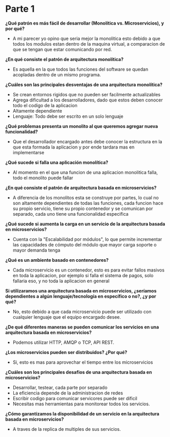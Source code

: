 # Parte 1

**¿Qué patrón es más fácil de desarrollar (Monolítica vs. Microservicios), y por qué?**

- A mi parecer yo opino que seria mejor la monolitica esto debido a que todos los modulos estan dentro de la maquina virtual, a comparacion de que se tengan que estar comunicando por red.

**¿En qué consiste el patrón de arquitectura monolítica?**

- Es aquella en la que todos las funciones del software se quedan acopladas dentro de un mismo programa.

**¿Cuáles son las principales desventajas de una arquitectura monolítica?**

- Se crean entornos rigidos que no pueden ser facilmente actualizables
- Agrega dificultad a los desarrolladores, dado que estos deben conocer todo el codigo de la aplicacion
- Altamente dependiente
- Lenguaje: Todo debe ser escrito en un solo lenguaje

**¿Qué problemas presenta un monolito al que queremos agregar nueva funcionalidad?**

- Que el desarrollador encargado antes debe conocer la estructura en la que esta formada la aplicacion y por ende tardara mas en implementarse

**¿Qué sucede si falla una aplicación monolítica?**

- Al momento en el que una funcion de una aplicacion monolitica falla, todo el monolito puede fallar

**¿En qué consiste el patrón de arquitectura basada en microservicios?**

- A diferencia de los monolitos esta se construye por partes, lo cual no son altamente dependientes de todas las funciones, cada funcion hace su propio servicio, tiene su propio contenedor y se comunican por separado, cada uno tiene una funcionalidad especifica

**¿Qué sucede si aumenta la carga en un servicio de la arquitectura basada en microservicios?**

- Cuenta con la "Escalabilidad por módulos", lo que permite incrementar las capacidades de cómputo del módulo que mayor carga soporte o mayor demanda tenga

**¿Qué es un ambiente basado en contenedores?**

- Cada microservicio es un contenedor, esto es para evitar fallos masivos en toda la aplicacion, por ejemplo si falla el sistema de pagos, solo fallaria eso, y no toda la aplicacion en general

**Si utilizaramos una arquitectura basada en microservicios, ¿seríamos dependientes a algún lenguaje/tecnología en específico o no?, ¿y por qué?**

- No, esto debido a que cada microservicio puede ser utilizado con cualquier lenguaje que el equipo encargado desee.

**¿De qué diferentes maneras se pueden comunicar los servicios en una arquitectura basada en microservicios?**

- Podemos utilizar HTTP, AMQP o TCP, API REST.

**¿Los microservicios pueden ser distribuidos? ¿Por qué?**

- Si, esto es mas para aprovechar el tiempo entre los microservicios

**¿Cuáles son los principales desafios de una arquitectura basada en microservicios?**

- Desarrollar, testear, cada parte por separado
- La eficiencia depende de la administracion de redes
- Escribir codigo para comunicar servicores puede ser dificil
- Necesitas mas herramientas para monitorear todos los servicios.

**¿Cómo garantizamos la disponibilidad de un servicio en la arquitectura basada en microservicios?**

- A traves de la replica de multiples de sus servicios.